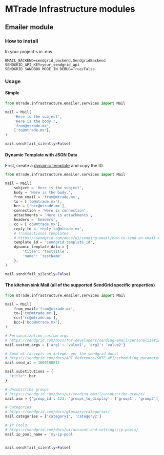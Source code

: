 # MTrade Infrastructure modules

## Emailer module
### How to install
In your project's in .env
```shell
EMAIL_BACKEND=sendgrid_backend.SendgridBackend
SENDGRID_API_KEY=your_sendgrid_api
SENDGRID_SANDBOX_MODE_IN_DEBUG=True/False
```

### Usage
#### Simple
```python
from mtrade.infrastructure.emailer.services import Mail

mail = Mail(
	'Here is the subject',
	'Here is the body.',
	'from@mtrade.mx',
	['to@mtrade.mx'],
)

mail.send(fail_silently=False)
```
#### Dynamic Template with JSON Data
First, create a [dynamic template](https://mc.sendgrid.com/dynamic-templates) and copy the ID.

```python
from mtrade.infrastructure.emailer.services import Mail

mail = Mail(
	subject = 'Here is the subject',
	body = 'Here is the body.',
	from_email = 'from@mtrade.mx',
	to = ['to@mtrade.mx'],
	bcc = ['bcc@mtrade.mx'],
	connection = 'Here is connection',
	attachments = 'Here is attachments',
	headers = 'headers',
	cc = ['cc@mtrade.mx'],
	reply_to = 'reply-to@mtrade.mx',
	# Transactional templates
	# https://sendgrid.com/docs/ui/sending-email/how-to-send-an-email-with-dynamic-transactional-templates/
	template_id = 'sendgrid_template_id',
	dynamic_template_data = {
		'title': 'testTitle',
		'name': 'testName'
	},
)

mail.send(fail_silently=False)
```

#### The kitchen sink Mail (all of the supported SendGrid specific properties)
```python
from mtrade.infrastructure.emailer.services import Mail

mail = Mail(
	from_email='from@mtrade.mx',
	to=['to@mtrade.mx'],
	cc=['cc@mtrade.mx'],
	bcc=['bcc@mtrade.mx'],
)

# Personalization custom args
# https://sendgrid.com/docs/for-developers/sending-email/personalizations/
mail.custom_args = {'arg1': 'value1', 'arg2': 'value2'}

# Send at (accepts an integer per the sendgrid docs)
# https://sendgrid.com/docs/API_Reference/SMTP_API/scheduling_parameters.html#-Send-At
mail.send_at = 1600188812

mail.substitutions = {
  "title": bar
}

# Unsubscribe groups
# https://sendgrid.com/docs/ui/sending-email/unsubscribe-groups/
mail.asm = {'group_id': 123, 'groups_to_display': ['group1', 'group2']}

# Categories
# https://sendgrid.com/docs/glossary/categories/
mail.categories = ['category1', 'category2']

# IP Pools
# https://sendgrid.com/docs/ui/account-and-settings/ip-pools/
mail.ip_pool_name = 'my-ip-pool'


mail.send(fail_silently=False)
```